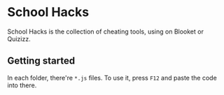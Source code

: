 # School Hacks

School Hacks is the collection of cheating tools, using on Blooket or Quizizz.

## Getting started

In each folder, there're `*.js` files. To use it, press `F12` and paste the code into there.
